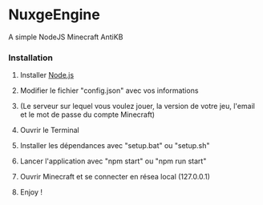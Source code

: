 # NuxgeEngine
A simple NodeJS Minecraft AntiKB

### Installation

1. Installer [Node.js](https://nodejs.org/)

2. Modifier le fichier "config.json" avec vos informations
  1. (Le serveur sur lequel vous voulez jouer, la version de votre jeu, l'email et le mot de passe du compte Minecraft)

3. Ouvrir le Terminal

4. Installer les dépendances avec "setup.bat" ou "setup.sh"

5. Lancer l'application avec "npm start" ou "npm run start"

6. Ouvrir Minecraft et se connecter en résea local (127.0.0.1)

7. Enjoy !
